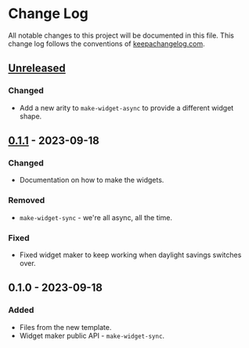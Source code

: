 # Change Log
All notable changes to this project will be documented in this file. This change log follows the conventions of [keepachangelog.com](http://keepachangelog.com/).

## [Unreleased]
### Changed
- Add a new arity to `make-widget-async` to provide a different widget shape.

## [0.1.1] - 2023-09-18
### Changed
- Documentation on how to make the widgets.

### Removed
- `make-widget-sync` - we're all async, all the time.

### Fixed
- Fixed widget maker to keep working when daylight savings switches over.

## 0.1.0 - 2023-09-18
### Added
- Files from the new template.
- Widget maker public API - `make-widget-sync`.

[Unreleased]: https://sourcehost.site/your-name/time-teller-app/compare/0.1.1...HEAD
[0.1.1]: https://sourcehost.site/your-name/time-teller-app/compare/0.1.0...0.1.1
